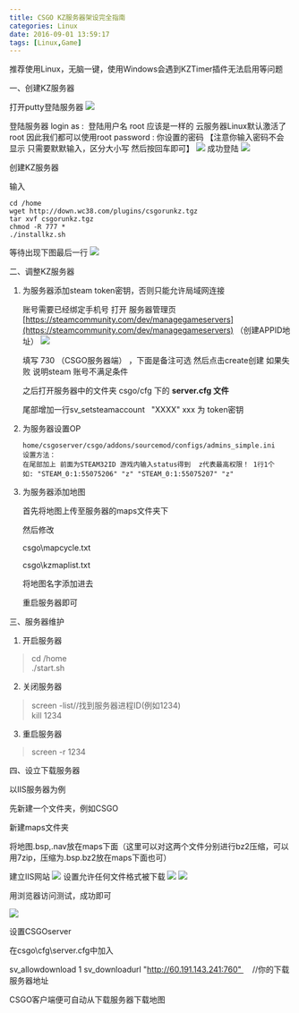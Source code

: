 ```yaml
---
title: CSGO KZ服务器架设完全指南
categories: Linux
date: 2016-09-01 13:59:17
tags: [Linux,Game]
---
```


推荐使用Linux，无脑一键，使用Windows会遇到KZTimer插件无法启用等问题 

一、创建KZ服务器

打开putty登陆服务器 ![](http://bbs.93x.net/data/attachment/forum/201507/04/053512tlmj8l77pxqvl33f.jpg)

登陆服务器 login as :  登陆用户名 root 应该是一样的 云服务器Linux默认激活了 root 因此我们都可以使用root password : 你设置的密码 【注意你输入密码不会显示 只需要默默输入，区分大小写 然后按回车即可】 ![](http://bbs.93x.net/data/attachment/forum/201507/04/053557exmqjmqadxtdtmw5.jpg) 成功登陆 ![](http://bbs.93x.net/data/attachment/forum/201507/04/053856r7gf91zpfgz2fnu2.jpg)

创建KZ服务器

输入
```
cd /home
wget http://down.wc38.com/plugins/csgorunkz.tgz
tar xvf csgorunkz.tgz
chmod -R 777 *
./installkz.sh
```
等待出现下图最后一行 ![](http://bbs.93x.net/data/attachment/forum/201507/04/060519txkyika6wjrmgug8.jpg)

二、调整KZ服务器  

1. 为服务器添加steam token密钥，否则只能允许局域网连接

    账号需要已经绑定手机号 打开 服务器管理页 [https://steamcommunity.com/dev/managegameservers](https://steamcommunity.com/dev/managegameservers) （创建APPID地址） ![](http://bbs.93x.net/data/attachment/forum/201511/21/154935lsooozp9x5xp77gp.jpg)

    填写 730 （CSGO服务器端） ，下面是备注可选 然后点击create创建 如果失败 说明steam 账号不满足条件

    之后打开服务器中的文件夹 csgo/cfg 下的 **server.cfg 文件**

    尾部增加一行sv_setsteamaccount   "XXXX" xxx 为 token密钥

2. 为服务器设置OP
    ```
    home/csgoserver/csgo/addons/sourcemod/configs/admins_simple.ini 
    设置方法： 
    在尾部加上 前面为STEAM32ID 游戏内输入status得到  z代表最高权限！ 1行1个 
    如: "STEAM_0:1:55075206" "z" "STEAM_0:1:55075207" "z"
    ```
3. 为服务器添加地图

    首先将地图上传至服务器的maps文件夹下

    然后修改

    csgo\mapcycle.txt

    csgo\kzmaplist.txt

    将地图名字添加进去

    重启服务器即可

三、服务器维护

1. 开启服务器

>cd /home  
./start.sh

2. 关闭服务器

>screen -list//找到服务器进程ID(例如1234)  
kill 1234

3. 重启服务器

>screen -r 1234

四、设立下载服务器

以IIS服务器为例

先新建一个文件夹，例如CSGO

新建maps文件夹

将地图.bsp,.nav放在maps下面（这里可以对这两个文件分别进行bz2压缩，可以用7zip，压缩为.bsp.bz2放在maps下面也可）

建立IIS网站 ![](http://bbs.93x.net/data/attachment/forum/201604/11/130205d44z29sys4ydptko.jpg)  设置允许任何文件格式被下载 ![](http://bbs.93x.net/data/attachment/forum/201604/11/130515zdhgs1xidizdknsv.jpg) ![](http://bbs.93x.net/data/attachment/forum/201604/11/130515xkk6w6z2k3pz6abk.jpg)

用浏览器访问测试，成功即可

![](http://bbs.93x.net/data/attachment/forum/201604/11/130613ae4o4bjds7siv7vt.jpg)

设置CSGOserver

在csgo\cfg\server.cfg中加入

sv_allowdownload 1
sv_downloadurl "http://60.191.143.241:760"     //你的下载服务器地址

CSGO客户端便可自动从下载服务器下载地图